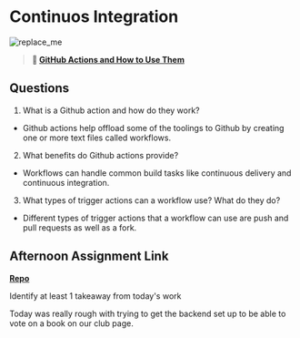 # Continuos Integration

![replace_me](https://codeworks.blob.core.windows.net/public/assets/img/illustrations/placeholder.svg)

> **📖 [GitHub Actions and How to Use Them](https://codeworksacademy.com/fs-student-guide/resources/wk8-9/05-Github-Actions)**

## Questions

1. What is a Github action and how do they work?

- Github actions help offload some of the toolings to Github by creating one or more text files called workflows.

2. What benefits do Github actions provide?

- Workflows can handle common build tasks like continuous delivery and continuous integration.

3. What types of trigger actions can a workflow use? What do they do?

- Different types of trigger actions that a workflow can use are push and pull requests as well as a fork.

## Afternoon Assignment Link

**[Repo](https://github.com/smithtaylord/page-turn-dot-book)**

Identify at least 1 takeaway from today's work

Today was really rough with trying to get the backend set up to be able to vote on a book on our club page.